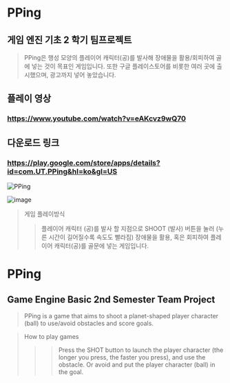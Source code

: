 # PPing
## 게임 엔진 기초 2 학기 팀프로젝트
> PPing은 행성 모양의 플레이어 캐릭터(공)를 발사해 장애물을 활용/회피하여 골에 넣는 것이 목표인 게임입니다.
> 또한 구글 플레이스토어를 비롯한 여러 곳에 출시했으며, 광고까지 넣어 놓았습니다.

## 플레이 영상 
### https://www.youtube.com/watch?v=eAKcvz9wQ70

## 다운로드 링크
### https://play.google.com/store/apps/details?id=com.UT.PPing&hl=ko&gl=US


![PPing](https://user-images.githubusercontent.com/64309436/131831013-0c719f8e-4539-4d59-beee-53b6aee68066.png)

![image](https://user-images.githubusercontent.com/64309436/131831039-9bd28752-95a7-4683-b78c-e495348a27ba.png)


> 게임 플레이방식 
>> 플레이어 캐릭터 (공)를 발사 할 지점으로 SHOOT (발사) 버튼을 눌러 (누른 시간이 길어질수록 속도도 빨라짐) 장애물을 활용,
>> 혹은 회피하여 플레이어 캐릭터(공)를 골문에 넣는 게임입니다.

# PPing
## Game Engine Basic 2nd Semester Team Project
> PPing is a game that aims to shoot a planet-shaped player character (ball) to use/avoid obstacles and score goals.

> How to play games
>>> Press the SHOT button to launch the player character (the longer you press, the faster you press), and use the obstacle.
>>> Or avoid and put the player character (ball) in the goal.
